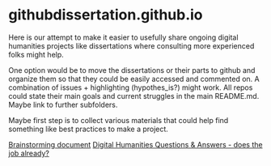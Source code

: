 # githubdissertation.github.io

Here is our attempt to make it easier to usefully share ongoing digital humanities projects like dissertations where consulting more experienced folks might help.

One option would be to move the dissertations or their parts to github and organize them so that they could be easily accessed and commented on. A combination of issues + highlighting (hypothes_is?) might work. All repos could state their main goals and current struggles in the main README.md. Maybe link to further subfolders.

Maybe first step is to collect various materials that could help find something like best practices to make a project.



[Brainstorming document](https://etherpad.net/p/githubdissertation "Brainstorming document")
[Digital Humanities Questions & Answers - does the job already?](http://digitalhumanities.org/answers/)